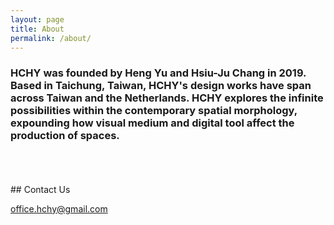 ```yaml
---
layout: page
title: About
permalink: /about/
---
```


### HCHY was founded by Heng Yu and Hsiu-Ju Chang in 2019. Based in Taichung, Taiwan, HCHY's design works have span across Taiwan and the Netherlands. HCHY explores the infinite possibilities within the contemporary spatial morphology, expounding how visual medium and digital tool affect the production of spaces.
<br>
<br>
<br>
## Contact Us

[office.hchy@gmail.com](mailto:office.hchy@gmail.com)
